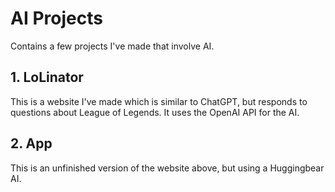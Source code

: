 # AI Projects
  Contains a few projects I've made that involve AI.
  
## 1. LoLinator
  This is a website I've made which is similar to ChatGPT, but responds to questions about League of Legends. It uses the OpenAI API for the AI.

## 2. App
  This is an unfinished version of the website above, but using a Huggingbear AI.
